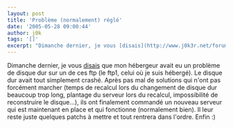 ```yaml
---
layout: post
title: 'Problème (normalement) réglé'
date: '2005-05-28 09:00:44'
author: j0k
tags: '[]'
excerpt: "Dimanche dernier, je vous [disais](http://www.j0k3r.net/forum/indisponibilite-du-site-473.htm) que mon hébergeur avait eu un problème de disque dur sur un de ces ftp (le ftp1, celui où je suis hébergé). Le disque dur avait tout simplement crashé.     \nAprès pas mal de solutions qui n'ont pas forcément marcher (temps de recalcul lors du changement de disque      …"
---
```


Dimanche dernier, je vous [disais](http://www.j0k3r.net/forum/indisponibilite-du-site-473.htm) que mon hébergeur avait eu un problème de disque dur sur un de ces ftp (le ftp1, celui où je suis hébergé). Le disque dur avait tout simplement crashé.
Après pas mal de solutions qui n'ont pas forcément marcher (temps de recalcul lors du changement de disque dur beaucoup trop long, plantage du serveur lors du recalcul, impossibilité de reconstruire le disque...), ils ont finalement commandé un nouveau serveur qui est maintenant en place et qui fonctionne (normalement bien). Il leur reste juste quelques patchs à mettre et tout rentrera dans l'ordre.   Enfin :)
